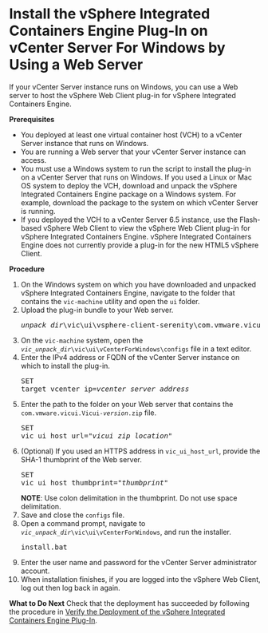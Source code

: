 # Install the vSphere Integrated Containers Engine Plug-In on vCenter Server For Windows by Using a Web Server #

If your vCenter Server instance runs on Windows, you can use a Web server to host the vSphere Web Client plug-in for vSphere Integrated Containers Engine.

**Prerequisites**

- You deployed at least one virtual container host (VCH) to a vCenter Server instance that runs on Windows.
- You are running a Web server that your vCenter Server instance can access.
- You must use a Windows system to run the script to install the plug-in on a vCenter Server that runs on Windows. If you used a Linux or Mac OS system to deploy the VCH, download and unpack the vSphere Integrated Containers Engine package on a Windows system. For example, download the package to the system on which vCenter Server is running.
- If you deployed the VCH to a vCenter Server 6.5 instance, use the Flash-based vSphere Web Client to view the vSphere Web Client plug-in for vSphere Integrated Containers Engine. vSphere Integrated Containers Engine does not currently provide a plug-in for the new HTML5 vSphere Client.

**Procedure**

1. On the Windows system on which you have downloaded and unpacked vSphere Integrated Containers Engine, navigate to the folder that contains the `vic-machine` utility and open the `ui` folder.
2. Upload the plug-in bundle to your Web server.
    <pre><i>unpack_dir</i>\vic\ui\vsphere-client-serenity\com.vmware.vicui.Vicui-<i>version</i>.zip</pre>
3. On the `vic-machine` system, open the <code><i>vic_unpack_dir</i>\vic\ui\vCenterForWindows\configs</code> file in a text editor.
4. Enter the IPv4 address or FQDN of the vCenter Server instance on which to install the plug-in.<pre>SET target_vcenter_ip=<i>vcenter_server_address</i></pre>
5. Enter the path to the folder on your Web server that contains the <code>com.vmware.vicui.Vicui-<i>version</i>.zip</code> file.<pre>SET vic_ui_host_url="<i>vicui_zip_location</i>"</pre>
6. (Optional) If you used an HTTPS address in `vic_ui_host_url`, provide the SHA-1 thumbprint of the Web server.<pre>SET vic_ui_host_thumbprint="<i>thumbprint</i>"</pre>**NOTE**: Use colon delimitation in the thumbprint. Do not use space delimitation. 
6. Save and close the `configs` file.
7. Open a command prompt, navigate to <code><i>vic_unpack_dir</i>\vic\ui\vCenterForWindows</code>, and run the installer.<pre>install.bat</pre>
9. Enter the user name and password for the vCenter Server administrator account.
10. When installation finishes, if you are logged into the vSphere Web Client, log out then log back in again.

**What to Do Next**
Check that the deployment has succeeded by following the procedure in [Verify the Deployment of the vSphere Integrated Containers Engine Plug-In](plugin_verify_deployment.md).